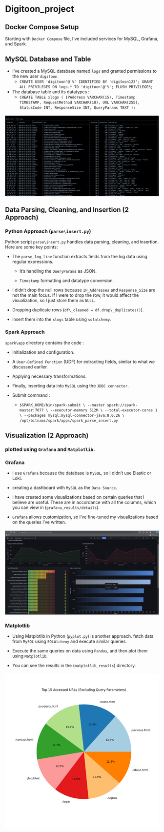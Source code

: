 # Digitoon_project
Docker Compose Setup
--------------------

Starting with `Docker Compose` file, I’ve included services for MySQL, Grafana, and Spark.

MySQL Database and Table
-----------------------

*   I’ve created a MySQL database named `logs` and granted permissions to the new user `digitoon`.
    * `CREATE USER 'digitoon'@'%' IDENTIFIED BY 'digitoon123';
GRANT ALL PRIVILEGES ON logs.* TO 'digitoon'@'%';
FLUSH PRIVILEGES;`
*   The database table and its datatypes :
    * `CREATE TABLE xlogs (
    IPAddress VARCHAR(15),
    Timestamp TIMESTAMP,
    RequestMethod VARCHAR(10),
    URL VARCHAR(255),
    StatusCode INT,
    ResponseSize INT,
    QueryParams TEXT
   );`

####
![image](database.png)
####
Data Parsing, Cleaning, and Insertion (2 Approach)
-------------------------------------

### Python Approach (`parse\insert.py`)

Python script `parse\insert.py` handles data parsing, cleaning, and insertion. Here are some key points:

*   The `parse_log_line` function extracts fields from the log data using regular expressions.
    *   It’s handling the `QueryParams` as JSON.
    
    *   `Timestamp` formatting and datatype conversion.

*   I didn’t drop the null rows because `IP_Addresses` and `Response_Size` are not the main focus. If I were to drop the row, it would affect the visualization, so I just store them as `NULL`.
    
*   Dropping duplicate rows (`df\_cleaned = df.drop\_duplicates()`).

*   insert them into the `xlogs` table using `sqlalchemy`.
    

### Spark Approach

`spark\app` directory contains the code :

*   Initialization and configuration.
    
*   A `User-Defined Function` (UDF) for extracting fields, similar to what we discussed earlier.
    
*   Applying necessary transformations.
    
*   Finally, inserting data into `MySQL` using the `JDBC connector`.

*   Submit command :
  
      * `$SPARK_HOME/bin/spark-submit \
  --master spark://spark-master:7077 \
  --executor-memory 512M \
  --total-executor-cores 1 \
  --packages mysql:mysql-connector-java:8.0.26 \
  /opt/bitnami/spark/apps/spark_parse_insert.py`    

Visualization (2 Approach)
-------------
### plotted using `Grafana` and `Matplotlib`.
### Grafana

*   I use `Grafana` because the database is `MySQL`, so I didn’t use Elastic or Loki.

*   creating a dashboard with `MySQL` as the `Data Source`.

*   I have created some visualizations based on certain queries that I believe are useful. These are in accordance with all the columns, which you can view in (`grafana_results/details`).
    
*   `Grafana` allows customization, so I’ve fine-tuned my visualizations based on the queries I’ve written.

####
![image](grafana_results/dashboard.png)
####

### Matplotlib

*   Using Matplotlib in Python (`pyplot.py`) is another approach. fetch data from `MySQL` using `SQLAlchemy` and execute similar queries.

*   Execute the same queries on data using `Pandas`, and then plot them using `Matplotlib`.
    
*   You can see the results in the (`matplotlib_results`) directory.

####
![image](matplotlib_results/Top_15_Accessed_URLs.png)
####
